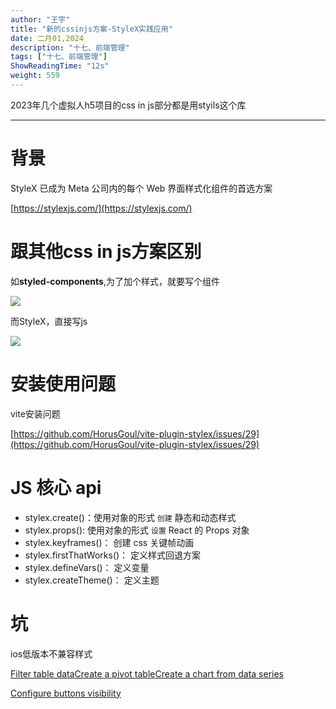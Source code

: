 ```yaml
---
author: "王宇"
title: "新的cssinjs方案-StyleX实践应用"
date: 二月01,2024
description: "十七、前端管理"
tags: ["十七、前端管理"]
ShowReadingTime: "12s"
weight: 559
---
```

2023年几个虚拟人h5项目的css in js部分都是用styils这个库

* * *

  

背景
==

StyleX 已成为 Meta 公司内的每个 Web 界面样式化组件的首选方案

[https://stylexjs.com/](https://stylexjs.com/)

  

跟其他css in js方案区别
================

如**styled\-components**,为了加个样式，就要写个组件

![](/download/thumbnails/114683726/image2024-2-1_17-3-27.png?version=1&modificationDate=1706778207894&api=v2)

  

而StyleX，直接写js

![](/download/attachments/114683726/image2024-2-1_17-5-1.png?version=1&modificationDate=1706778302060&api=v2)

  

安装使用问题
======

  

vite安装问题

[https://github.com/HorusGoul/vite-plugin-stylex/issues/29](https://github.com/HorusGoul/vite-plugin-stylex/issues/29)

  

JS 核心 api
=========

*   stylex.create()：使用对象的形式 `创建` 静态和动态样式
*   stylex.props(): 使用对象的形式 `设置` React 的 Props 对象
*   stylex.keyframes()： 创建 css 关键帧动画
*   stylex.firstThatWorks()： 定义样式回退方案
*   stylex.defineVars()： 定义变量
*   stylex.createTheme()： 定义主题

  

坑
=

ios低版本不兼容样式

[Filter table data](#)[Create a pivot table](#)[Create a chart from data series](#)

[Configure buttons visibility](/users/tfac-settings.action)